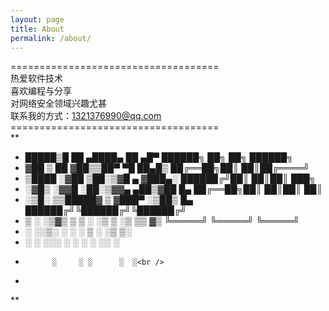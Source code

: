 ```yaml
---
layout: page
title: About
permalink: /about/
---
```

====================================<br />
热爱软件技术<br />
喜欢编程与分享<br />
对网络安全领域兴趣尤甚<br />
联系我的方式：1321376990@qq.com<br />
====================================<br />
**
 *   █████▒█    ██  ▄████▄   ██ ▄█▀       ██████╗ ██╗   ██╗ ██████╗<br />
 * ▓██   ▒ ██  ▓██▒▒██▀ ▀█   ██▄█▒        ██╔══██╗██║   ██║██╔════╝<br />
 * ▒████ ░▓██  ▒██░▒▓█    ▄ ▓███▄░        ██████╔╝██║   ██║██║  ███╗<br />
 * ░▓█▒  ░▓▓█  ░██░▒▓▓▄ ▄██▒▓██ █▄        ██╔══██╗██║   ██║██║   ██║<br />
 * ░▒█░   ▒▒█████▓ ▒ ▓███▀ ░▒██▒ █▄       ██████╔╝╚██████╔╝╚██████╔╝<br />
 *  ▒ ░   ░▒▓▒ ▒ ▒ ░ ░▒ ▒  ░▒ ▒▒ ▓▒       ╚═════╝  ╚═════╝  ╚═════╝<br />
 *  ░     ░░▒░ ░ ░   ░  ▒   ░ ░▒ ▒░<br />
 *  ░ ░    ░░░ ░ ░ ░        ░ ░░ ░<br />
 *           ░     ░ ░      ░  ░<br />
 *           
**

[jekyll-paper]: https://github.com/ghosind/Jekyll-Paper
[jekyll-paper-issues]: https://github.com/ghosind/Jekyll-Paper/issues